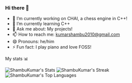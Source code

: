 ### Hi there 👋

- 🔭 I’m currently working on CHAI, a chess engine in C++!
- 🌱 I’m currently learning C++
- 💬 Ask me about: My projects!
- 📫 How to reach me: kumarshambu2010@gmail.com
- 😄 Pronouns: he/him
- ⚡ Fun fact: I play piano and love FOSS!



My stats 📊


![ShambuKumar's Stats](https://github-readme-stats.vercel.app/api?username=ShambuKumar&theme=gruvbox&show_icons=true&hide_border=true&count_private=true)
![ShambuKumar's Streak](https://github-readme-streak-stats.herokuapp.com/?user=ShambuKumar&theme=gruvbox&hide_border=true)
![ShambuKumar's Top Languages](https://github-readme-stats.vercel.app/api/top-langs/?username=ShambuKumar&theme=gruvbox&show_icons=true&hide_border=true&layout=compact)

